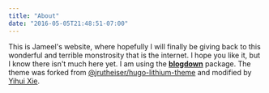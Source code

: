 ```yaml
---
title: "About"
date: "2016-05-05T21:48:51-07:00"
---
```


This is Jameel's website, where hopefully I will finally be giving back to this wonderful and terrible monstrosity that is the internet. I hope you like it, but I know there isn't much here yet. I am using the [**blogdown**](https://github.com/rstudio/blogdown) package. The theme was forked from [@jrutheiser/hugo-lithium-theme](https://github.com/jrutheiser/hugo-lithium-theme) and modified by [Yihui Xie](https://github.com/yihui/hugo-lithium-theme).
